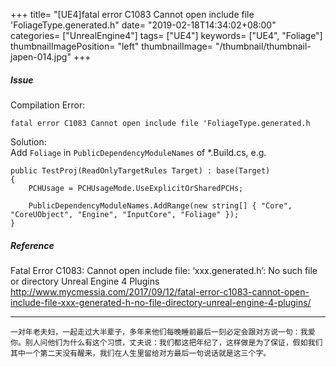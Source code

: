 +++
title= "[UE4]fatal error C1083 Cannot open include file 'FoliageType.generated.h"
date= "2019-02-18T14:34:02+08:00"
categories= ["UnrealEngine4"]
tags= ["UE4"]
keywords= ["UE4", "Foliage"]
thumbnailImagePosition= "left"
thumbnailImage= "/thumbnail/thumbnail-japen-014.jpg"
+++

##### Issue
<!--more-->
Compilation Error:

	fatal error C1083 Cannot open include file 'FoliageType.generated.h
	
Solution:  
Add `Foliage` in `PublicDependencyModuleNames` of *.Build.cs, e.g.

	public TestProj(ReadOnlyTargetRules Target) : base(Target)
	{
		PCHUsage = PCHUsageMode.UseExplicitOrSharedPCHs;

		PublicDependencyModuleNames.AddRange(new string[] { "Core", "CoreUObject", "Engine", "InputCore", "Foliage" });
	}
	
##### Reference

Fatal Error C1083: Cannot open include file: ‘xxx.generated.h’: No such file or directory Unreal Engine 4 Plugins  
http://www.mycmessia.com/2017/09/12/fatal-error-c1083-cannot-open-include-file-xxx-generated-h-no-file-directory-unreal-engine-4-plugins/

***
`一对年老夫妇，一起走过大半辈子，多年来他们每晚睡前最后一刻必定会跟对方说一句：我爱你。别人问他们为什么有这个习惯，丈夫说：我们都这把年纪了，这样做是为了保证，假如我们其中一个第二天没有醒来，我们在人生里留给对方最后一句说话就是这三个字。`

